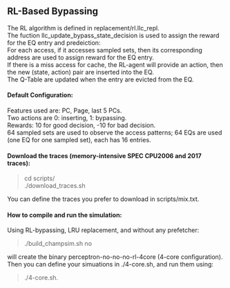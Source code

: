 ## RL-Based Bypassing 
  
The RL algorithm is defined in replacement/rl.llc_repl.   
The fuction llc_update_bypass_state_decision is used to assign the reward for the EQ entry and predeiction:  
For each access, if it accesses sampled sets, then its corresponding address are used to assign reward for the EQ entry.  
If there is a miss access for cache, the RL-agent will provide an action, then the new (state, action) pair are inserted into the EQ.  
The Q-Table are updated when the entry are evicted from the EQ.

#### Default Configuration:  
Features used are: PC, Page, last 5 PCs.   
Two actions are 0: inserting, 1: bypassing.   
Rewards: 10 for good decision, -10 for bad decision.     
64 sampled sets are used to observe the access patterns; 64 EQs are used (one EQ for one sampled set), each has 16 entries.

#### Download the traces (memory-intensive SPEC CPU2006 and 2017 traces):
> cd scripts/  
> ./download_traces.sh      

You can define the traces you prefer to download in scripts/mix.txt.  

#### How to compile and run the simulation:  
Using RL-bypassing, LRU replacement, and without any prefetcher:   
> ./build_champsim.sh no        

will create the binary perceptron-no-no-no-rl-4core (4-core configuration).  
Then you can define your simuations in ./4-core.sh, and run them using:  
> ./4-core.sh. 

